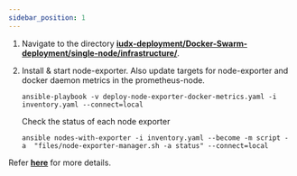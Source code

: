 ```yaml
---
sidebar_position: 1
---
```


1. Navigate to the directory **[iudx-deployment/Docker-Swarm-deployment/single-node/infrastructure/](https://github.com/datakaveri/iudx-deployment/tree/5.0.0/Docker-Swarm-deployment/single-node/infrastructure)**.

2. Install & start node-exporter. Also update targets for node-exporter and docker daemon metrics in the prometheus-node.
   ```                                                                               
   ansible-playbook -v deploy-node-exporter-docker-metrics.yaml -i inventory.yaml --connect=local
   ```
   Check the status of each node exporter
   ```anisble
   ansible nodes-with-exporter -i inventory.yaml --become -m script -a  "files/node-exporter-manager.sh -a status" --connect=local 
   ```
Refer **[here](https://github.com/datakaveri/iudx-deployment/tree/5.0.0/Docker-Swarm-deployment/single-node/infrastructure)** for more details.

